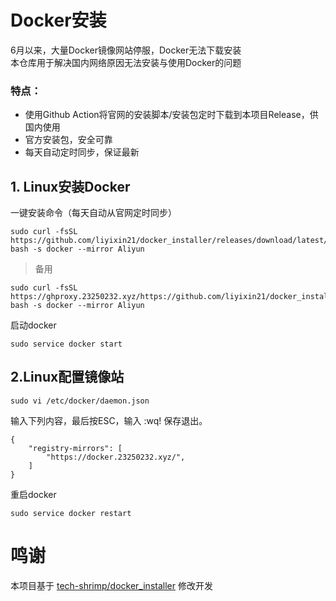 # Docker安装
6月以来，大量Docker镜像网站停服，Docker无法下载安装<br>
本仓库用于解决国内网络原因无法安装与使用Docker的问题<br>

### 特点：
- 使用Github Action将官网的安装脚本/安装包定时下载到本项目Release，供国内使用<br>
- 官方安装包，安全可靠<br>
- 每天自动定时同步，保证最新<br>

## 1. Linux安装Docker
一键安装命令（每天自动从官网定时同步）
```
sudo curl -fsSL https://github.com/liyixin21/docker_installer/releases/download/latest/linux.sh| bash -s docker --mirror Aliyun
```

> 备用<br>
```
sudo curl -fsSL https://ghproxy.23250232.xyz/https://github.com/liyixin21/docker_installer/releases/download/latest/linux.sh| bash -s docker --mirror Aliyun
```

启动docker
```
sudo service docker start
```


## 2.Linux配置镜像站

```
sudo vi /etc/docker/daemon.json
```
输入下列内容，最后按ESC，输入 :wq! 保存退出。
```
{
    "registry-mirrors": [
        "https://docker.23250232.xyz/",
    ]
}
```
重启docker
```
sudo service docker restart
```
# 鸣谢
本项目基于 [tech-shrimp/docker_installer](https://github.com/tech-shrimp/docker_installer) 修改开发
